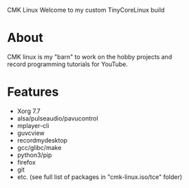 CMK Linux
Welcome to my custom TinyCoreLinux build

# About
CMK linux is my "barn" to work on the hobby projects and<br>
record programming tutorials for YouTube.

# Features
- Xorg 7.7
- alsa/pulseaudio/pavucontrol
- mplayer-cli
- guvcview
- recordmydesktop
- gcc/glibc/make
- python3/pip
- firefox
- git
- etc. (see full list of packages in "cmk-linux.iso/tce" folder)
